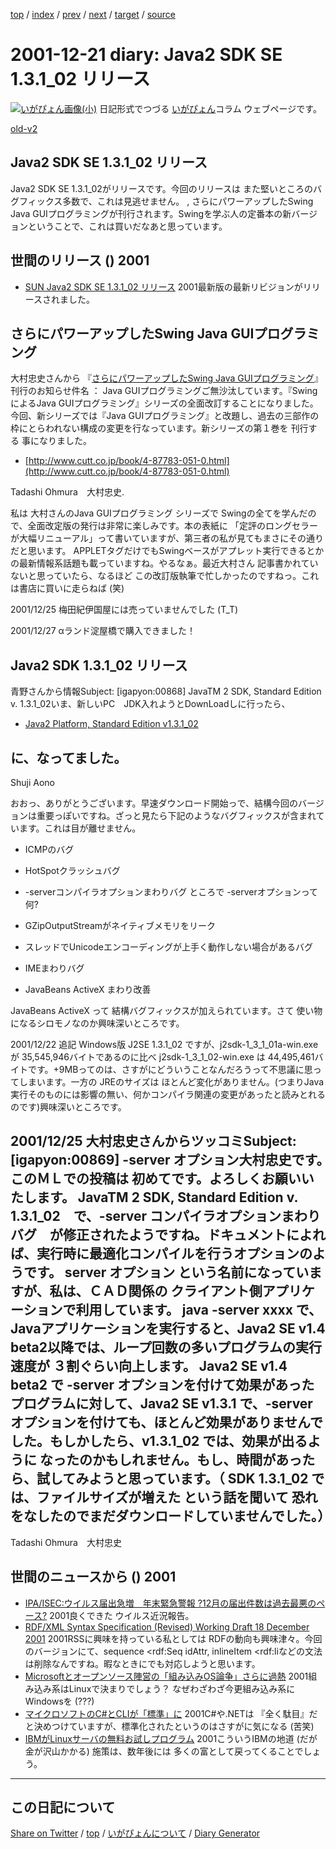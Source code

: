 [top](../index.html) 
 / [index](https://igapyon.github.io/diary/2001/index.html) 
 / [prev](https://igapyon.github.io/diary/2001/ig011220.html) 
 / [next](https://igapyon.github.io/diary/2001/ig011225.html) 
 / [target](https://igapyon.github.io/diary/2001/ig011221.html) 
 / [source](https://github.com/igapyon/diary/blob/gh-pages/2001/ig011221.html.src.md) 

2001-12-21 diary: Java2 SDK SE 1.3.1_02 リリース
=====================================================================================================
[![いがぴょん画像(小)](https://igapyon.github.io/diary/images/iga200306s.jpg "いがぴょん")](https://igapyon.github.io/diary/memo/memoigapyon.html) 日記形式でつづる [いがぴょん](https://igapyon.github.io/diary/memo/memoigapyon.html)コラム ウェブページです。

[old-v2](ig011221-orig.html)

## Java2 SDK SE 1.3.1_02 リリース

Java2 SDK SE 1.3.1_02がリリースです。今回のリリースは また堅いところのバグフィックス多数で、これは見逃せません。 ,  さらにパワーアップしたSwing Java GUIプログラミングが刊行されます。Swingを学ぶ人の定番本の新バージョンということで、これは買いだなあと思っています。




 
## 世間のリリース () 2001

* [SUN Java2 SDK SE 1.3.1_02 リリース](http://java.sun.com/j2se/1.3/)  2001最新版の最新リビジョンがリリースされました。

## さらにパワーアップしたSwing Java GUIプログラミング

大村忠史さんから 『[さらにパワーアップしたSwing Java GUIプログラミング](http://www.cutt.co.jp/book/4-87783-051-0.html)』 刊行のお知らせ件名 ： Java GUIプログラミングご無沙汰しています。『SwingによるJava GUIプログラミング』シリーズの全面改訂することになりました。今回、新シリーズでは『Java GUIプログラミング』と改題し、過去の三部作の枠にとらわれない構成の変更を行なっています。新シリーズの第１巻を 刊行する 事になりました。

* [http://www.cutt.co.jp/book/4-87783-051-0.html](http://www.cutt.co.jp/book/4-87783-051-0.html)

Tadashi Ohmura　大村忠史.

私は 大村さんのJava GUIプログラミング シリーズで Swingの全てを学んだので、全面改定版の発行は非常に楽しみです。本の表紙に 「定評のロングセラーが大幅リニューアル」って書いていますが、第三者の私が見てもまさにその通りだと思います。
APPLETタグだけでもSwingベースがアプレット実行できるとかの最新情報系話題も載っていますね。やるなぁ。最近大村さん 記事書かれていないと思っていたら、なるほど この改訂版執筆で忙しかったのですねっ。これは書店に買いに走らねば
(笑)

2001/12/25 梅田紀伊国屋には売っていませんでした (T_T)

2001/12/27 αランド淀屋橋で購入できました！

## Java2 SDK 1.3.1_02 リリース

青野さんから情報Subject: [igapyon:00868] JavaTM 2 SDK, Standard Edition v. 1.3.1_02いま、新しいPC　JDK入れようとDownLoadしに行ったら、

* [Java2 Platform, Standard Edition v1.3.1_02 ](http://java.sun.com/j2se/1.3/)

に、なってました。
-- 
Shuji Aono

おおっ、ありがとうございます。早速ダウンロード開始っで、結構今回のバージョンは重要っぽいですね。ざっと見たら下記のようなバグフィックスが含まれています。これは目が離せません。

* ICMPのバグ
  
* HotSpotクラッシュバグ
  
* -serverコンパイラオプションまわりバグ
  ところで -serverオプションって何?
  
* GZipOutputStreamがネイティブメモリをリーク
  
* スレッドでUnicodeエンコーディングが上手く動作しない場合があるバグ
  
* IMEまわりバグ
  
* JavaBeans ActiveX まわり改善

JavaBeans ActiveX って 結構バグフィックスが加えられています。さて 使い物になるシロモノなのか興味深いところです。

2001/12/22 追記
Windows版 J2SE 1.3.1_02 ですが、j2sdk-1_3_1_01a-win.exeが 35,545,946バイトであるのに比べ j2sdk-1_3_1_02-win.exe は 44,495,461バイトです。+9MBってのは、さすがにどういうことなんだろうって不思議に思ってしまいます。一方の
JREのサイズは ほとんど変化がありません。(つまりJava実行そのものには影響の無い、何かコンパイラ関連の変更があったと読みとれるのです)興味深いところです。

2001/12/25 大村忠史さんからツッコミSubject: [igapyon:00869] -server オプション大村忠史です。　このＭＬでの投稿は 初めてです。よろしくお願いいたします。
JavaTM 2 SDK, Standard Edition v. 1.3.1_02　で、-server コンパイラオプションまわりバグ　が修正されたようですね。ドキュメントによれば、実行時に最適化コンパイルを行うオプションのようです。
server オプション という名前になっていますが、私は、ＣＡＤ関係の クライアント側アプリケーションで利用しています。
java -server xxxx で、Javaアプリケーションを実行すると、Java2 SE v1.4 beta2以降では、ループ回数の多いプログラムの実行速度が ３割ぐらい向上します。
Java2 SE v1.4 beta2 で -server オプションを付けて効果があったプログラムに対して、Java2
SE v1.3.1 で、-server オプションを付けても、ほとんど効果がありませんでした。もしかしたら、v1.3.1_02 では、効果が出るように なったのかもしれません。もし、時間があったら、試してみようと思っています。（ SDK 1.3.1_02 では、ファイルサイズが増えた という話を聞いて 恐れをなしたのでまだダウンロードしていませんでした。）
-- 
Tadashi Ohmura　大村忠史

## 世間のニュースから () 2001

* [IPA/ISEC:ウイルス届出急増　年末緊急警報 ?12月の届出件数は過去最悪のペース?](http://www.ipa.go.jp/security/topics/alert131218.html)  2001良くできた ウイルス近況報告。
* [RDF/XML Syntax Specification (Revised) Working Draft 18 December 2001](http://www.w3.org/TR/2001/WD-rdf-syntax-grammar-20011218/)  2001RSSに興味を持っている私としては RDFの動向も興味津々。今回のバージョンにて、sequence <rdf:Seq idAttr, inlineItem <rdf:liなどの文法は削除なんですね。暇なときにでも対応しようと思います。
* [Microsoftとオープンソース陣営の「組み込みOS論争」さらに過熱](http://www.zdnet.co.jp/news/0112/18/e_lineo.html)  2001組み込み系はLinuxで決まりでしょう？ なぜわざわざ今更組み込み系にWindowsを (???)
* [マイクロソフトのC#とCLIが「標準」に](http://www.zdnet.co.jp/enterprise/0112/14/01121414.html)  2001C#や.NETは 『全く駄目』だと決めつけていますが、標準化されたというのはさすがに気になる (苦笑)
* [IBMがLinuxサーバの無料お試しプログラム](http://www.zdnet.co.jp/news/0112/19/e_ibm.html)  2001こういうIBMの地道 (だが金が沢山かかる) 施策は、数年後には 多くの富として戻ってくることでしょう。

----------------------------------------------------------------------------------------------------

## この日記について

[Share on Twitter](https://twitter.com/intent/tweet?hashtags=igapyon%2Cdiary%2C%E3%81%84%E3%81%8C%E3%81%B4%E3%82%87%E3%82%93&text=Java2+SDK+SE+1.3.1_02+%E3%83%AA%E3%83%AA%E3%83%BC%E3%82%B9&url=https%3A%2F%2Figapyon.github.io%2Fdiary%2F2001%2Fig011221.html) / [top](../index.html) / [いがぴょんについて](https://igapyon.github.io/diary/memo/memoigapyon.html) / [Diary Generator](https://github.com/igapyon/igapyonv3)
